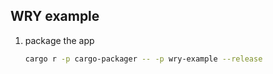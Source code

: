 ## WRY example

1. package the app

   ```sh
   cargo r -p cargo-packager -- -p wry-example --release
   ```
